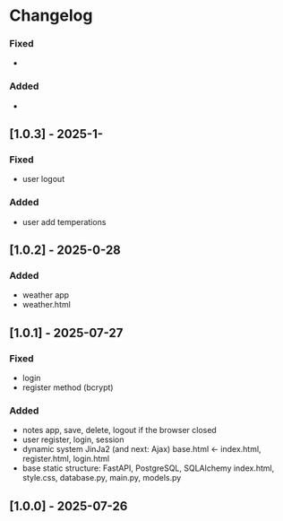# Changelog

### Fixed
- 
### Added
- 
## [1.0.3] - 2025-1-

### Fixed
- user logout
### Added
- user add temperations
## [1.0.2] - 2025-0-28

### Added
- weather app
- weather.html
## [1.0.1] - 2025-07-27

### Fixed
- login
- register method (bcrypt)
### Added
- notes app, save, delete, logout if the browser closed
- user register, login, session
- dynamic system JinJa2 (and next: Ajax)
    base.html <- index.html, register.html, login.html
- base static structure: FastAPI, PostgreSQL, SQLAlchemy
    index.html, style.css, database.py, main.py, models.py
## [1.0.0] - 2025-07-26    